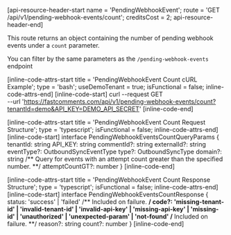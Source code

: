 [api-resource-header-start name = 'PendingWebhookEvent'; route = 'GET /api/v1/pending-webhook-events/count'; creditsCost = 2; api-resource-header-end]

This route returns an object containing the number of pending webhook events under a `count` parameter.

You can filter by the same parameters as the `/pending-webhook-events` endpoint

[inline-code-attrs-start title = 'PendingWebhookEvent Count cURL Example'; type = 'bash'; useDemoTenant = true; isFunctional = false; inline-code-attrs-end]
[inline-code-start]
curl --request GET \
  --url 'https://fastcomments.com/api/v1/pending-webhook-events/count?tenantId=demo&API_KEY=DEMO_API_SECRET'
[inline-code-end]

[inline-code-attrs-start title = 'PendingWebhookEvent Count Request Structure'; type = 'typescript'; isFunctional = false; inline-code-attrs-end]
[inline-code-start]
interface PendingWebhookEventsCountQueryParams {
    tenantId: string
    API_KEY: string
    commentId?: string
    externalId?: string
    eventType?: OutboundSyncEventType
    type?: OutboundSyncType
    domain?: string
    /** Query for events with an attempt count greater than the specified number. **/
    attemptCountGT?: number
}
[inline-code-end]

[inline-code-attrs-start title = 'PendingWebhookEvent Count Response Structure'; type = 'typescript'; isFunctional = false; inline-code-attrs-end]
[inline-code-start]
interface PendingWebhookEventsCountResponse {
    status: 'success' | 'failed'
    /** Included on failure. **/
    code?: 'missing-tenant-id' | 'invalid-tenant-id' | 'invalid-api-key' | 'missing-api-key' | 'missing-id' | 'unauthorized' | 'unexpected-param' | 'not-found'
    /** Included on failure. **/
    reason?: string
    count?: number
}
[inline-code-end]
